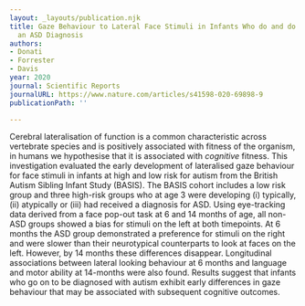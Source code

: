 ```yaml
---
layout: _layouts/publication.njk
title: Gaze Behaviour to Lateral Face Stimuli in Infants Who do and do not Receive
  an ASD Diagnosis
authors:
- Donati
- Forrester
- Davis
year: 2020
journal: Scientific Reports
journalURL: https://www.nature.com/articles/s41598-020-69898-9
publicationPath: ''

---
```

Cerebral lateralisation of function is a common characteristic across vertebrate species and is positively associated with fitness of the organism, in humans we hypothesise that it is associated with _cognitive_ fitness. This investigation evaluated the early development of lateralised gaze behaviour for face stimuli in infants at high and low risk for autism from the British Autism Sibling Infant Study (BASIS). The BASIS cohort includes a low risk group and three high-risk groups who at age 3 were developing (i) typically, (ii) atypically or (iii) had received a diagnosis for ASD. Using eye-tracking data derived from a face pop-out task at 6 and 14 months of age, all non-ASD groups showed a bias for stimuli on the left at both timepoints. At 6 months the ASD group demonstrated a preference for stimuli on the right and were slower than their neurotypical counterparts to look at faces on the left. However, by 14 months these differences disappear. Longitudinal associations between lateral looking behaviour at 6 months and language and motor ability at 14-months were also found. Results suggest that infants who go on to be diagnosed with autism exhibit early differences in gaze behaviour that may be associated with subsequent cognitive outcomes.